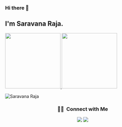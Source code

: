 ### Hi there 👋

<h2>I'm Saravana Raja.</h2>



<p>
<a href="#">
  <img height="180em" src="https://github-readme-stats.vercel.app/api?username=saravanaraja25&show_icons=true&theme=radical&count_private=true" />
  <img height="180em" src="https://github-readme-stats-eight-theta.vercel.app/api/top-langs/?username=saravanaraja25&theme=radical&layout=compact&exclude_lang=java+r" />
</a>
</p>

<p align="left"> <img src="https://komarev.com/ghpvc/?username=saravanaraja25" alt="Saravana Raja" /> </p>
<h3 style="text-align:center;"> 🤝🏻 &nbsp;Connect with Me </h3>

<p align="center">
<a href="https://saravanaraja.me"><img src="https://img.shields.io/badge/-saravanaraja.me-3423A6?style=flat-square&logo=Google-Chrome&logoColor=white"/></a>
<a href="https://www.linkedin.com/in/saravanaraja25"><img src="https://img.shields.io/badge/-Saravana%20Raja-0077B5?style=flat-square&logo=Linkedin&logoColor=white"/></a>
 </p>

<!--
**saravanaraja25/saravanaraja25** is a ✨ _special_ ✨ repository because its `README.md` (this file) appears on your GitHub profile.

Here are some ideas to get you started:

- 🔭 I’m currently working on ...
- 🌱 I’m currently learning ...
- 👯 I’m looking to collaborate on ...
- 🤔 I’m looking for help with ...
- 💬 Ask me about ...
- 📫 How to reach me: ...
- 😄 Pronouns: ...
- ⚡ Fun fact: ...
-->
